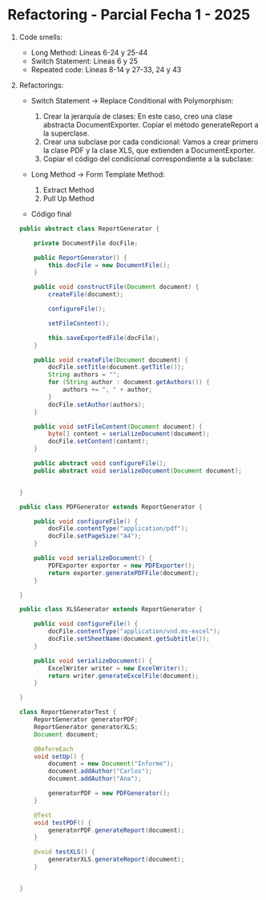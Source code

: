 # Refactoring - Parcial Fecha 1 - 2025

1. Code smells:

    - Long Method: Líneas 6-24 y 25-44
    - Switch Statement: Líneas 6 y 25
    - Repeated code: Líneas 8-14 y 27-33, 24 y 43

2. Refactorings:

    - Switch Statement -> Replace Conditional with Polymorphism:

        1. Crear la jerarquía de clases: En este caso, creo una clase abstracta DocumentExporter. Copiar el método generateReport a la superclase.
        2. Crear una subclase por cada condicional: Vamos a crear primero la clase PDF y la clase XLS, que extienden a DocumentExporter.
        3. Copiar el código del condicional correspondiente a la subclase:

    - Long Method -> Form Template Method:

        1. Extract Method
        2. Pull Up Method

    - Código final

    ```java
    public abstract class ReportGenerator {

        private DocumentFile docFile;

        public ReportGenerator() {
            this.docFile = new DocumentFile();
        }

        public void constructFile(Document document) {
            createFile(document);

            configureFile();

            setFileContent();

            this.saveExportedFile(docFile);
        }

        public void createFile(Document document) {
            docFile.setTitle(document.getTitle());
            String authors = "";
            for (String author : document.getAuthors()) {
                authors += ", " + author;
            }
            docFile.setAuthor(authors);
        }

        public void setFileContent(Document document) {
            byte[] content = serializeDocument(document);
            docFile.setContent(content);
        }

        public abstract void configureFile();
        public abstract void serializeDocument(Document document);


    }

    public class PDFGenerator extends ReportGenerator {

        public void configureFile() {
            docFile.contentType("application/pdf");
            docFile.setPageSize("A4");
        }

        public void serializeDocument() {
            PDFExporter exporter = new PDFExporter();
            return exporter.generatePDFFile(document);
        }

    }

    public class XLSGenerator extends ReportGenerator {

        public void configureFile() {
            docFile.contentType("application/vnd.ms-excel");
            docFile.setSheetName(document.getSubtitle());
        }

        public void serializeDocument() {
            ExcelWriter writer = new ExcelWriter();
            return writer.generateExcelFile(document);
        }

    }

    class ReportGeneratorTest {
        ReportGenerator generatorPDF;
        ReportGenerator generatorXLS;
        Document document;

        @BeforeEach
        void setUp() {
            document = new Document("Informe");
            document.addAuthor("Carlos");
            document.addAuthor("Ana");

            generatorPDF = new PDFGenerator();
        }

        @Test
        void testPDF() {
            generatorPDF.generateReport(document);
        }

        @void testXLS() {
            generatorXLS.generateReport(document);
        }


    }
    ```
